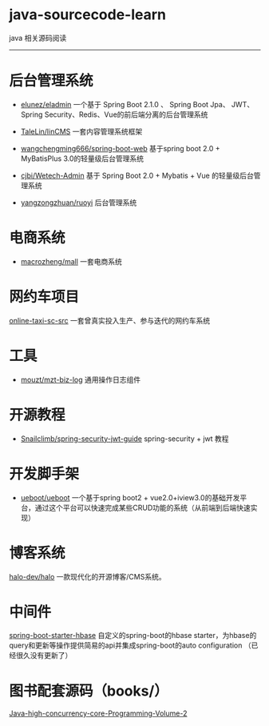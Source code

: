 # java-sourcecode-learn
java 相关源码阅读

-----


# 后台管理系统

- [elunez/eladmin](https://github.com/elunez/eladmin) 一个基于 Spring Boot 2.1.0 、 Spring Boot Jpa、 JWT、Spring Security、Redis、Vue的前后端分离的后台管理系统

- [TaleLin/linCMS](https://github.com/TaleLin/lin-cms-spring-boot) 一套内容管理系统框架

- [wangchengming666/spring-boot-web](https://github.com/wangchengming666/spring-boot-web) 基于spring boot 2.0 + MyBatisPlus 3.0的轻量级后台管理系统

- [cjbi/Wetech-Admin](https://github.com/cjbi/wetech-admin) 基于 Spring Boot 2.0 + Mybatis + Vue 的轻量级后台管理系统

- [yangzongzhuan/ruoyi](https://github.com/yangzongzhuan/RuoYi) 后台管理系统


# 电商系统

- [macrozheng/mall](https://github.com/macrozheng/mall) 一套电商系统


# 网约车项目
[online-taxi-sc-src]() 一套曾真实投入生产、参与迭代的网约车系统

# 工具

- [mouzt/mzt-biz-log](https://github.com/mouzt/mzt-biz-log) 通用操作日志组件


# 开源教程

- [Snailclimb/spring-security-jwt-guide](https://github.com/Snailclimb/spring-security-jwt-guide)  spring-security + jwt 教程


# 开发脚手架

- [ueboot/ueboot](https://github.com/ueboot/ueboot) 一个基于spring boot2 + vue2.0+iview3.0的基础开发平台，通过这个平台可以快速完成某些CRUD功能的系统（从前端到后端快速实现）


# 博客系统
[halo-dev/halo](https://github.com/halo-dev/halo) 一款现代化的开源博客/CMS系统。 


# 中间件 
[spring-boot-starter-hbase](https://github.com/SpringForAll/spring-boot-starter-hbase) 自定义的spring-boot的hbase starter，为hbase的query和更新等操作提供简易的api并集成spring-boot的auto configuration （已经很久没有更新了）




# 图书配套源码（books/）
[Java-high-concurrency-core-Programming-Volume-2](https://gitee.com/crazymaker/Java-high-concurrency-core-Programming-Volume-2-source-code.git)